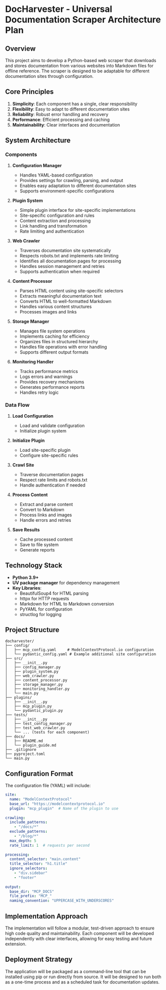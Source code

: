 # DocHarvester - Universal Documentation Scraper Architecture Plan

## Overview
This project aims to develop a Python-based web scraper that downloads and stores documentation from various websites into Markdown files for offline reference. The scraper is designed to be adaptable for different documentation sites through configuration.

## Core Principles
1. **Simplicity**: Each component has a single, clear responsibility
2. **Flexibility**: Easy to adapt to different documentation sites
3. **Reliability**: Robust error handling and recovery
4. **Performance**: Efficient processing and caching
5. **Maintainability**: Clear interfaces and documentation

## System Architecture

### Components

1. **Configuration Manager**
   - Handles YAML-based configuration
   - Provides settings for crawling, parsing, and output
   - Enables easy adaptation to different documentation sites
   - Supports environment-specific configurations

2. **Plugin System**
   - Simple plugin interface for site-specific implementations
   - Site-specific configuration and rules
   - Content extraction and processing
   - Link handling and transformation
   - Rate limiting and authentication

3. **Web Crawler**
   - Traverses documentation site systematically
   - Respects robots.txt and implements rate limiting
   - Identifies all documentation pages for processing
   - Handles session management and retries
   - Supports authentication when required

4. **Content Processor**
   - Parses HTML content using site-specific selectors
   - Extracts meaningful documentation text
   - Converts HTML to well-formatted Markdown
   - Handles various content structures
   - Processes images and links

5. **Storage Manager**
   - Manages file system operations
   - Implements caching for efficiency
   - Organizes files in structured hierarchy
   - Handles file operations with error handling
   - Supports different output formats

6. **Monitoring Handler**
   - Tracks performance metrics
   - Logs errors and warnings
   - Provides recovery mechanisms
   - Generates performance reports
   - Handles retry logic

### Data Flow

1. **Load Configuration**
   - Load and validate configuration
   - Initialize plugin system

2. **Initialize Plugin**
   - Load site-specific plugin
   - Configure site-specific rules

3. **Crawl Site**
   - Traverse documentation pages
   - Respect rate limits and robots.txt
   - Handle authentication if needed

4. **Process Content**
   - Extract and parse content
   - Convert to Markdown
   - Process links and images
   - Handle errors and retries

5. **Save Results**
   - Cache processed content
   - Save to file system
   - Generate reports

## Technology Stack

- **Python 3.9+**
- **UV package manager** for dependency management
- **Key Libraries**:
  - BeautifulSoup4 for HTML parsing
  - httpx for HTTP requests
  - Markdown for HTML to Markdown conversion
  - PyYAML for configuration
  - structlog for logging

## Project Structure

```
docharvester/
├── config/
│   ├── mcp_config.yaml     # ModelContextProtocol.io configuration
│   └── pydantic_config.yaml # Example additional site configuration
├── src/
│   ├── __init__.py
│   ├── config_manager.py
│   ├── plugin_system.py
│   ├── web_crawler.py
│   ├── content_processor.py
│   ├── storage_manager.py
│   ├── monitoring_handler.py
│   └── main.py
├── plugins/
│   ├── __init__.py
│   ├── mcp_plugin.py
│   └── pydantic_plugin.py
├── tests/
│   ├── __init__.py
│   ├── test_config_manager.py
│   ├── test_web_crawler.py
│   └── ... (tests for each component)
├── docs/
│   ├── README.md
│   └── plugin_guide.md
├── .gitignore
├── pyproject.toml
└── main.py
```

## Configuration Format
The configuration file (YAML) will include:

```yaml
site:
  name: "ModelContextProtocol"
  base_url: "https://modelcontextprotocol.io"
  plugin: "mcp_plugin"  # Name of the plugin to use
  
crawling:
  include_patterns:
    - "/docs/*"
  exclude_patterns:
    - "/blog/*"
  max_depth: 5
  rate_limit: 1  # requests per second
  
processing:
  content_selector: "main.content"
  title_selector: "h1.title"
  ignore_selectors:
    - "div.sidebar"
    - "footer"
    
output:
  base_dir: "MCP_DOCS"
  file_prefix: "MCP_"
  naming_convention: "UPPERCASE_WITH_UNDERSCORES"
```

## Implementation Approach

The implementation will follow a modular, test-driven approach to ensure high code quality and maintainability. Each component will be developed independently with clear interfaces, allowing for easy testing and future extension.

## Deployment Strategy

The application will be packaged as a command-line tool that can be installed using pip or run directly from source. It will be designed to run both as a one-time process and as a scheduled task for documentation updates. 